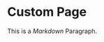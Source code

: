 # Custom Page

<div>
<p>This is a <em>Markdown</em> Paragraph.</p>
</div>

<meta name="theme-color" content="#000000" />
<meta name="keywords" content="Aditya Singh, Aditya Vikram Singh, Aditya Vikram Singh DPS, Aditya Vikram Singh DPSRKP, Aditya Vikram Singh UMass, Aditya Vikram Singh UMass Amherst, Aditya Vikram Singh New Delhi, Aditya Vikram Singh Amherst, Aditya Vikram Singh ISSDC, Aditya Vikram Singh NASA, Aditya Vikram Singh, Aditya Vikram Singh Website, Aditya V Singh, Aditya Vikram Singh BUILD, Aditya Vikram Singh BUILD UMass, Aditya Vikram Singh CICSoft, Aditya Vikram Singh HackUMass" />

<!-- <iframe src="new-page.html" style="width:100%; height:100vh; border:none;"></iframe> -->
